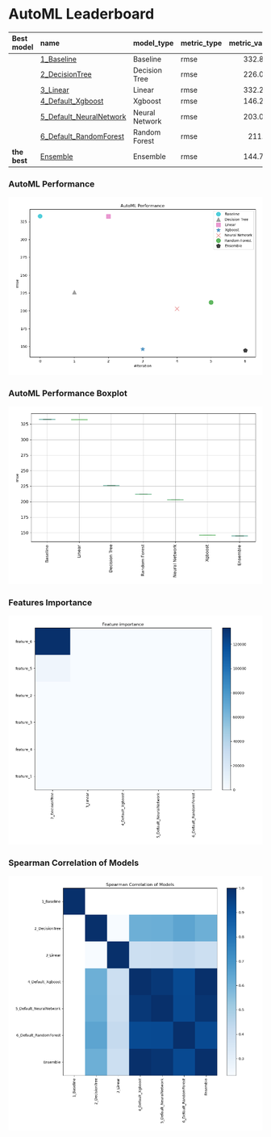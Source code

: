 # AutoML Leaderboard

| Best model   | name                                                         | model_type     | metric_type   |   metric_value |   train_time |
|:-------------|:-------------------------------------------------------------|:---------------|:--------------|---------------:|-------------:|
|              | [1_Baseline](1_Baseline/README.md)                           | Baseline       | rmse          |        332.872 |         0.42 |
|              | [2_DecisionTree](2_DecisionTree/README.md)                   | Decision Tree  | rmse          |        226.024 |         6.42 |
|              | [3_Linear](3_Linear/README.md)                               | Linear         | rmse          |        332.241 |         5.2  |
|              | [4_Default_Xgboost](4_Default_Xgboost/README.md)             | Xgboost        | rmse          |        146.245 |         2.16 |
|              | [5_Default_NeuralNetwork](5_Default_NeuralNetwork/README.md) | Neural Network | rmse          |        203.019 |         0.89 |
|              | [6_Default_RandomForest](6_Default_RandomForest/README.md)   | Random Forest  | rmse          |        211.96  |         1.84 |
| **the best** | [Ensemble](Ensemble/README.md)                               | Ensemble       | rmse          |        144.704 |         0.13 |

### AutoML Performance
![AutoML Performance](ldb_performance.png)

### AutoML Performance Boxplot
![AutoML Performance Boxplot](ldb_performance_boxplot.png)

### Features Importance
![features importance across models](features_heatmap.png)



### Spearman Correlation of Models
![models spearman correlation](correlation_heatmap.png)


